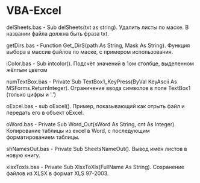 # VBA-Excel

delSheets.bas - Sub delSheets(txt as string). Удалить листы по маске. В названии файла должна быть фраза txt.

getDirs.bas - Function Get_DirS(path As String, Mask As String). Функция выбора в массив файлов по маске, с примером использования.

iColor.bas - Sub intcolor(). Подсчёт значений в 1ом столбце, выделенном жёлтым цветом

numTextBox.bas - Private Sub TextBox1_KeyPress(ByVal KeyAscii As MSForms.ReturnInteger). Ограничение ввода символов в поле TextBox1 (только цифры и '.')

oExcel.bas - sub oExcel(). Пример, показывающий как отрыть файл и передать его в объект oExcel.

oWord.bas - Private Sub Word_Out(sWord As String, cnt As Integer). Копирование таблицы из excel в Word, с последующим форматированием таблицы.

shNamesOut.bas - Private Sub SheetsNameOut(). Вывод имён листов в новую книгу.

xlsxToxls.bas - Private Sub XlsxToXls(FullName As String). Сохранение файлов из XLSX в формат XLS 97-2003.
